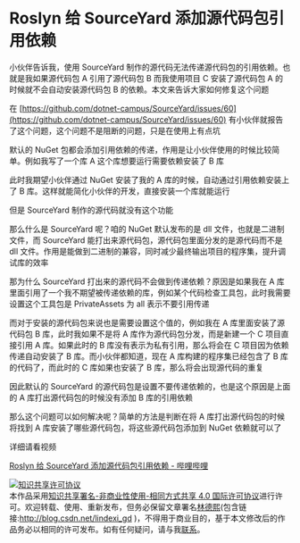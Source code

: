# Roslyn 给 SourceYard 添加源代码包引用依赖

小伙伴告诉我，使用 SourceYard 制作的源代码无法传递源代码包的引用依赖。也就是我如果源代码包 A 引用了源代码包 B 而我使用项目 C 安装了源代码包 A 的时候就不会自动安装源代码包 B 的依赖。本文来告诉大家如何修复这个问题

<!--more-->
<!-- 不发布 -->

在 [https://github.com/dotnet-campus/SourceYard/issues/60](https://github.com/dotnet-campus/SourceYard/issues/60) 有小伙伴就报告了这个问题，这个问题不是阻断的问题，只是在使用上有点坑

默认的 NuGet 包都会添加引用依赖的传递，作用是让小伙伴使用的时候比较简单。例如我写了一个库 A 这个库想要运行需要依赖安装了 B 库

此时我期望小伙伴通过 NuGet 安装了我的 A 库的时候，自动通过引用依赖安装上了 B 库。这样就能简化小伙伴的开发，直接安装一个库就能运行

但是 SourceYard 制作的源代码就没有这个功能

那么什么是 SourceYard 呢？咱的 NuGet 默认发布的是 dll 文件，也就是二进制文件，而 SourceYard 能打出来源代码包，源代码包里面分发的是源代码而不是 dll 文件。作用是能做到二进制的兼容，同时减少最终输出项目的程序集，提升调试库的效率

那为什么 SourceYard 打出来的源代码不会做到传递依赖？原因是如果我在 A 库里面引用了一个我不期望被传递依赖的库，例如某个代码检查工具包，此时我需要设置这个工具包是  PrivateAssets 为 all 表示不要引用传递

而对于安装的源代码包来说也是需要设置这个值的，例如我在 A 库里面安装了源代码包 B 库，此时我如果不是将 A 库作为源代码包分发，而是新建一个 C 项目直接引用 A 库。如果此时的 B 库没有表示为私有引用，那么将会在 C 项目因为依赖传递自动安装了 B 库。而小伙伴都知道，现在 A 库构建的程序集已经包含了 B 库的代码了，而此时的 C 库如果也安装了 B 库，那么将会出现源代码的重复

因此默认的 SourceYard 的源代码包是设置不要传递依赖的，也是这个原因是上面的 A 库打出源代码包的时候没有添加 B 库的引用依赖

那么这个问题可以如何解决呢？简单的方法是判断在将 A 库打出源代码包的时候将找到 A 库安装了哪些源代码包，将这些源代码包添加到 NuGet 依赖就可以了

详细请看视频

[Roslyn 给 SourceYard 添加源代码包引用依赖 - 哔哩哔哩](https://www.bilibili.com/read/cv6421416)

<a rel="license" href="http://creativecommons.org/licenses/by-nc-sa/4.0/"><img alt="知识共享许可协议" style="border-width:0" src="https://licensebuttons.net/l/by-nc-sa/4.0/88x31.png" /></a><br />本作品采用<a rel="license" href="http://creativecommons.org/licenses/by-nc-sa/4.0/">知识共享署名-非商业性使用-相同方式共享 4.0 国际许可协议</a>进行许可。欢迎转载、使用、重新发布，但务必保留文章署名[林德熙](http://blog.csdn.net/lindexi_gd)(包含链接:http://blog.csdn.net/lindexi_gd )，不得用于商业目的，基于本文修改后的作品务必以相同的许可发布。如有任何疑问，请与我[联系](mailto:lindexi_gd@163.com)。
